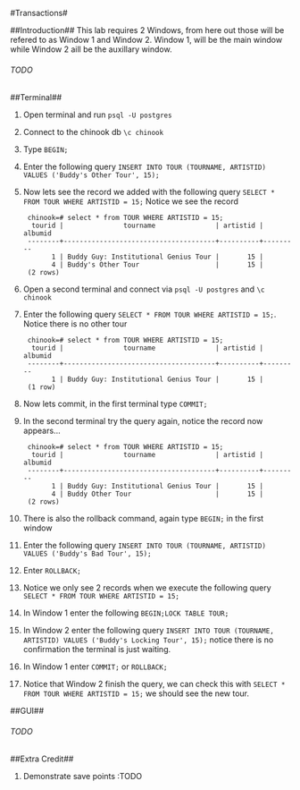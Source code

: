 #Transactions#

##Introduction##
This lab requires 2 Windows, from here out those will be refered to as Window 1 and Window 2. Window 1, will be the main window while Window 2 aill be the auxillary window.
###### TODO ######

##Terminal##
1. Open terminal and run `psql -U postgres`
2. Connect to the chinook db `\c chinook`
3. Type `BEGIN;`
4. Enter the following query `INSERT INTO TOUR (TOURNAME, ARTISTID) VALUES ('Buddy's Other Tour', 15);`
5. Now lets see the record we added with the following query `SELECT * FROM TOUR WHERE ARTISTID = 15;` Notice we see the record

        chinook=# select * from TOUR WHERE ARTISTID = 15;
         tourid |               tourname               | artistid | albumid 
        --------+--------------------------------------+----------+---------
              1 | Buddy Guy: Institutional Genius Tour |       15 |        
              4 | Buddy's Other Tour                   |       15 |        
        (2 rows)

6. Open a second terminal and connect via `psql -U postgres` and `\c chinook`
7. Enter the following query `SELECT * FROM TOUR WHERE ARTISTID = 15;`. Notice there is no other tour

        chinook=# select * from TOUR WHERE ARTISTID = 15;
         tourid |               tourname               | artistid | albumid 
        --------+--------------------------------------+----------+---------
              1 | Buddy Guy: Institutional Genius Tour |       15 |        
        (1 row)

8. Now lets commit, in the first terminal type `COMMIT;`
9. In the second terminal try the query again, notice the record now appears...

        chinook=# select * from TOUR WHERE ARTISTID = 15;
         tourid |               tourname               | artistid | albumid 
        --------+--------------------------------------+----------+---------
              1 | Buddy Guy: Institutional Genius Tour |       15 |        
              4 | Buddy Other Tour                     |       15 |        
        (2 rows)

10. There is also the rollback command, again type `BEGIN;` in the first window
11. Enter the following query `INSERT INTO TOUR (TOURNAME, ARTISTID) VALUES ('Buddy's Bad Tour', 15);`
12. Enter `ROLLBACK;`
13. Notice we only see 2 records when we execute the following query `SELECT * FROM TOUR WHERE ARTISTID = 15;`
14. In Window 1 enter the following `BEGIN;LOCK TABLE TOUR;`
15. In Window 2 enter the following query `INSERT INTO TOUR (TOURNAME, ARTISTID) VALUES ('Buddy's Locking Tour', 15);` notice there is no confirmation the terminal is just waiting. 
16. In Window 1 enter `COMMIT;` or `ROLLBACK;`
17. Notice that Window 2 finish the query, we can check this with `SELECT * FROM TOUR WHERE ARTISTID = 15;` we should see the new tour.

##GUI##
###### TODO #######

##Extra Credit##

1. Demonstrate save points :TODO